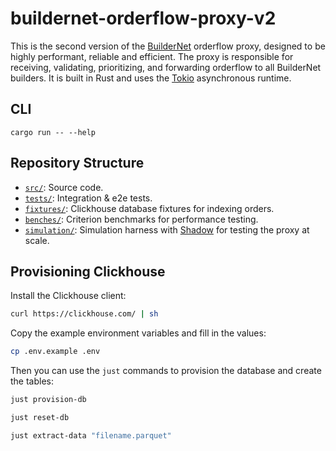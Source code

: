 # buildernet-orderflow-proxy-v2
This is the second version of the [BuilderNet](https://buildernet.org) orderflow proxy, designed to be highly performant, reliable and efficient. The proxy is responsible for receiving, validating, prioritizing, and forwarding orderflow to all BuilderNet builders. It is built in Rust and uses the [Tokio](https://tokio.rs) asynchronous runtime.

## CLI
```
cargo run -- --help
```

## Repository Structure
- [`src/`](src/): Source code.
- [`tests/`](tests/): Integration & e2e tests.
- [`fixtures/`](fixtures/): Clickhouse database fixtures for indexing orders.
- [`benches/`](benches/): Criterion benchmarks for performance testing.
- [`simulation/`](simulation/): Simulation harness with [Shadow](https://shadow.github.io/) for testing the proxy at scale.

## Provisioning Clickhouse
Install the Clickhouse client:
```bash
curl https://clickhouse.com/ | sh
```

Copy the example environment variables and fill in the values:
```bash
cp .env.example .env
```

Then you can use the `just` commands to provision the database and create the tables:
```bash
just provision-db
```

```bash
just reset-db
```

```bash
just extract-data "filename.parquet"
```